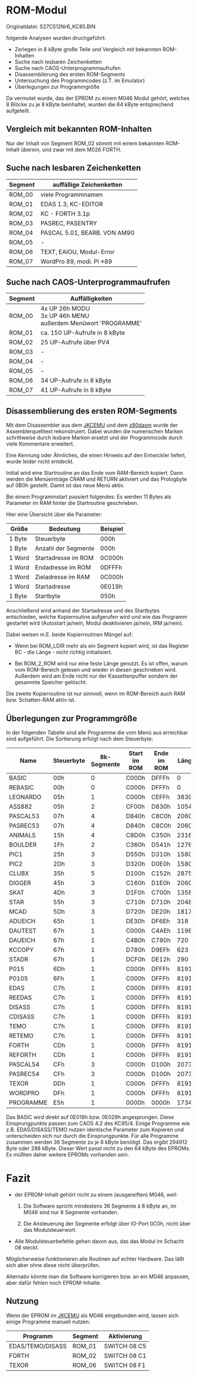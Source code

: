 # ROM-Modul
Originaldatei: S27C512Nr6_KC85.BIN

folgende Analysen wurden druchgeführt:
- Zerlegen in 8 kByte große Teile und Vergleich mit bekannten ROM-Inhalten
- Suche nach lesbaren Zeichenketten
- Suche nach CAOS-Unterprogrammaufrufen
- Disassemblierung des ersten ROM-Segments
- Untersuchung des Programmcodes (z.T. im Emulator)
- Überlegungen zur Programmgröße

Da vermutet wurde, das der EPROM zu einem M046 Modul gehört, welches 8 Blöcke zu je 8 kByte beinhaltet, wurden die 64 kByte entsprechend aufgeteilt.


## Vergleich mit bekannten ROM-Inhalten
Nur der Inhalt von Segment ROM_02 stimmt mit einem bekannten ROM-Inhalt überein, und zwar mit dem M026 FORTH.


## Suche nach lesbaren Zeichenketten
Segment        | auffällige Zeichenketten
-------------- | -----------
ROM_00         | viele Programmnamen
ROM_01         | EDAS 1.3, KC-EDITOR
ROM_02         | KC - FORTH 3.1p
ROM_03         | PASREC, PASENTRY
ROM_04         | PASCAL 5.01, BEARB. VON AM90
ROM_05         | -
ROM_06         | TEXT, EAIOU, Modul-Error
ROM_07         | WordPro 89, modi. Pi \*89


## Suche nach CAOS-Unterprogrammaufrufen

Segment        | Auffälligkeiten
-------------- | -----------
ROM_00         | 4x UP 26h MODU<br>3x UP 46h MENU<br>außerdem Menüwort 'PROGRAMME'
ROM_01         | ca. 150 UP-Aufrufe in 8 kByte
ROM_02         | 25 UP-Aufrufe über PV4
ROM_03         | -
ROM_04         | -
ROM_05         | -
ROM_06         | 34 UP-Aufrufe in 8 kByte
ROM_07         | 41 UP-Aufrufe in 8 kByte

## Disassemblierung des ersten ROM-Segments
Mit dem Disassembler aus dem [JKCEMU](http://www.jens-mueller.org/jkcemu/) und dem [z80dasm](http://www.tablix.org/~avian/blog/articles/z80dasm/) wurde der Assemblerquelltext rekonstruiert.
Dabei wurden die numerischen Marken schrittweise durch lesbare Marken ersetzt und der Programmcode durch viele Kommentare erweitert.

Eine Kennung oder Ähnliches, die einen Hinweis auf den Entwickler liefert, wurde leider nicht entdeckt.

Initial wird eine Startroutine an das Ende vom RAM-Bereich kopiert. Dann werden die Menüeinträge CRAM und RETURN aktiviert und das Prologbyte auf 0B0h gestellt.
Damit ist das neue Menü aktiv.

Bei einem Programmstart passiert folgendes:
Es werden 11 Bytes als Parameter im RAM hinter die Startroutine geschrieben.

Hier eine Übersicht über die Parameter:

Größe      | Bedeutung           | Beispiel
---------  | ---------           | --------
1 Byte     | Steuerbyte          | 000h  
1 Byte     | Anzahl der Segmente | 000h  
1 Word     | Startadresse im ROM | 0C000h
1 Word     | Endadresse   im ROM | 0DFFFh
1 Word     | Zieladresse  im RAM | 0C000h
1 Word     | Startadresse        | 0E019h
1 Byte     | Startbyte           | 050h  


Anschließend wird anhand der Startadresse und des Startbytes entschieden, welche Kopierroutine aufgerufen wird und wie das Programm gestartet wird (Autostart ja/nein, Modul deaktivieren ja/nein, IRM ja/nein).



Dabei weisen m.E. beide Kopierroutinen Mängel auf:
- Wenn bei ROM_LDIR mehr als ein Segment kopiert wird, ist das Register BC - die Länge - nicht richtig initialisiert. 

- Bei ROM_2_ROM wird nur eine feste Länge genutzt. Es ist offen, warum vom ROM-Bereich gelesen und wieder in diesen geschrieben wird.
Außerdem wird am Ende nicht nur der Kassettenpuffer sondern der gesammte Speicher gelöscht.

Die zweite Kopierroutine ist nur sinnvoll, wenn im ROM-Bereich auch RAM bzw. Schatten-RAM aktiv ist.


## Überlegungen zur Programmgröße
In der folgenden Tabelle sind alle Programme die vom Menü aus erreichbar sind aufgeführt. Die Sortierung erfolgt nach dem Steuerbyte:


Name           | Steuerbyte  | 8k-Segmente | Start im ROM | Ende im ROM | Länge | reale Segm. 
-------------- | ----------- | ----------- | ------------ | ----------- | ----- | -----------
BASIC          | 00h         | 0           | C000h        | DFFFh       | 0     | 
REBASIC        | 00h         | 0           | C000h        | DFFFh       | 0     | 
LEONARDO       | 05h         | 1           | C000h        | CEFFh       | 3839  | 1
ASS882         | 05h         | 2           | CF00h        | D830h       | 10544 | 1
PASCAL53       | 07h         | 4           | D840h        | C8C0h       | 20608 | 3
PASREC53       | 07h         | 4           | D840h        | C8C0h       | 20608 | 
ANIMALS        | 15h         | 4           | C8D0h        | C350h       | 23168 | 3
BOULDER        | 1Fh         | 2           | C360h        | D541h       | 12769 | 1
PIC1           | 25h         | 3           | D550h        | D310h       | 15808 | 2
PIC2           | 2Dh         | 3           | D320h        | D0E0h       | 15808 | 2
CLUBX          | 35h         | 5           | D100h        | C152h       | 28754 | 4
DIGGER         | 45h         | 3           | C160h        | D1E0h       | 20608 | 2
SKAT           | 4Dh         | 3           | D1F0h        | C700h       | 13584 | 2
STAR           | 55h         | 3           | C710h        | D710h       | 20480 | 2
MCAD           | 5Dh         | 3           | D720h        | DE20h       | 18176 | 2
ADUEICH        | 65h         | 1           | DE30h        | DF6Eh       | 318   | 
DAUTEST        | 67h         | 1           | C000h        | C4AEh       | 1198  | 1
DAUEICH        | 67h         | 1           | C4B0h        | C780h       | 720   | 
KCCOPY         | 67h         | 1           | D780h        | D9EFh       | 623   | 
STADR          | 67h         | 1           | DCF0h        | DE12h       | 290   | 
P015           | 6Dh         | 1           | C000h        | DFFFh       | 8191  | 1
P0105          | 6Fh         | 1           | C000h        | DFFFh       | 8191  | 1
EDAS           | C7h         | 1           | C000h        | DFFFh       | 8191  | 1
REEDAS         | C7h         | 1           | C000h        | DFFFh       | 8191  | 
DISASS         | C7h         | 1           | C000h        | DFFFh       | 8191  | 
CDISASS        | C7h         | 1           | C000h        | DFFFh       | 8191  | 
TEMO           | C7h         | 1           | C000h        | DFFFh       | 8191  | 
RETEMO         | C7h         | 1           | C000h        | DFFFh       | 8191  | 
FORTH          | CDh         | 1           | C000h        | DFFFh       | 8191  | 1
REFORTH        | CDh         | 1           | C000h        | DFFFh       | 8191  | 
PASCAL54       | CFh         | 3           | C000h        | D100h       | 20736 | 3
PASREC54       | CFh         | 3           | C000h        | D100h       | 20736 | 
TEXOR          | DDh         | 1           | C000h        | DFFFh       | 8191  | 1
WORDPRO        | DFh         | 1           | C000h        | DFFFh       | 8191  | 1
PROGRAMME      | E5h         | 1           | 0000h        | 0000h       | 1734  | 1

Das BASIC wird direkt auf 0E019h bzw. 0E029h angesprungen. Diese Einsprungpunkte passen zum CAOS 4.2 des KC85/4.
Einige Programme wie z.B. EDAS/DISASS/TEMO nutzen identische Parameter zum Kopieren und unterscheiden sich nur durch die Einsprungpunkte.
Für alle Programme zusammen werden 36 Segmente zu je 8 kByte benötigt. 
Das ergibt 294912 Byte oder 288 kByte. Dieser Wert passt nicht zu den 64 kByte des EPROMs.
Es müßten daher weitere EPROMs vorhanden sein.


# Fazit
- der EPROM-Inhalt gehört nicht zu einem (ausgereiften) M046, weil:
    1. Die Software spricht mindestens 36 Segmente á 8 kByte an, im M046 sind nur 8 Segmente vorhanden. 

    2. Die Ansteuerung der Segmente erfolgt über IO-Port 0C0h, nicht über das Modulsteuerwort.

- Alle Modulsteuerbefehle gehen davon aus, das das Modul im Schacht 08 steckt.


Möglicherweise funktionieren alle Routinen auf echter Hardware.
Das läßt sich aber ohne diese nicht überprüfen.

Alternativ könnte man die Software korrigieren bzw. an ein M046 anpassen, aber dafür fehlen noch EPROM-Inhalte.


## Nutzung
Wenn der EPROM im [JKCEMU](http://www.jens-mueller.org/jkcemu/) als M046 eingebunden wird, lassen sich einige Programme manuell nutzen:

Programm         | Segment        | Aktivierung
---------------- | -------------- | ------------
EDAS/TEMO/DISASS | ROM_01         | SWITCH 08 C5
FORTH            | ROM_02         | SWITCH 08 C1
TEXOR            | ROM_06         | SWITCH 08 F1

